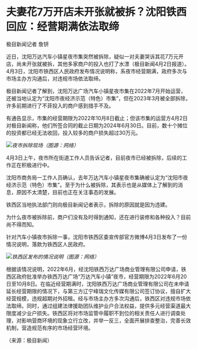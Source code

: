 # 夫妻花7万开店未开张就被拆？沈阳铁西回应：经营期满依法取缔

极目新闻记者 詹钘

近日，沈阳万达汽车小镇星夜市集突然被拆除，疑似一对夫妻哭诉其花7万元开店，尚未开张就被拆，其他多家商户的投入也打了水漂（极目新闻4月2日报道）。4月3日，沈阳市铁西区人民政府发布情况说明称，系夜市经营期满，政府多次与市场主办方沟通后，对违规市场依法取缔。

极目新闻记者了解到，沈阳万达广场汽车小镇星夜市集在2022年7月开始运营，还被当地认定为“沈阳市夜经济示范（特色）市集”，但在2023年3月被全部拆除，许多前期进行了不菲投入的商户感到措手不及。

有通告显示，市集的经营期限为2022年10月8日截止；但该市集的运营方4月2日对极目新闻称，他们所签合同的截止日期为2024年6月30日。目前，数十个摊位的投资都已经无法收回，投入较多的商户损失超过30万元。

![](https://inews.gtimg.com/news_bt/OyK1j23Uan0cdE-OQgCQPoVijhIbqY-uXRGtIW545_fS0AA/1000)_夜市拆除现场（图源：网络）_

4月3日上午，夜市所在街道工作人员告诉记者，目前夜市已经被拆除，后续的工作正在积极进行中。

沈阳市商务局一工作人员确认，去年万达汽车小镇星夜市集确被认定为“沈阳市夜经济示范（特色）市集”。至于为什么被拆除，其表示也是从媒体上了解到的消息，原因不太清楚，目前也正在关注事态的发展。

铁西区当地执法部门则向极目新闻记者表示，拆除的原因就是因为违建。

为什么夜市被拆除前，商户们没有及时得到通知，还在进行装修和各种投入？目前尚不得而知。

针对汽车小镇夜市拆除一事，沈阳市铁西区委宣传部官方微博4月3日发布了一份情况说明，落款为铁西区人民政府。

![](https://inews.gtimg.com/news_bt/Od9eliuOOMaHs3c5ozZVVEiTPG8CjnFT4S9psNbmR2h3sAA/1000)_铁西区发布的情况说明（图源：网络）_

根据该情况说明，2022年6月，经沈阳铁西万达广场商业管理有限公司申请，铁西区政府批准举办铁西万达广场“万达汽车小镇”夜市，经营期限为2022年6月20日至10月8日。在临近经营期满时，沈阳铁西万达广场商业管理有限公司在未申请延长经营期限的情况下，与第三方辽宁峰瑞文化传媒有限公司签订协议，擅自扩大经营规模，违规超期对外招租。经与市场主办方多次沟通后，铁西区对违规市场依法取缔。同时，通过组建法律援助团队维护业户合法权益，提供多元经营渠道最大限度减少业户损失。铁西区将对市场监管中履职不到位的相关责任人进行调查处理，对影响营商环境的现象立行立改，并举一反三，全面开展排查整治，完善长效机制，营造规范有序的市场经营环境。

（来源：极目新闻）

